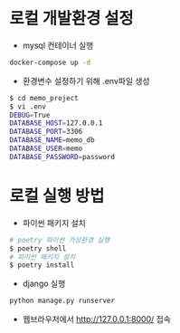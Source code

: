 # 로컬 개발환경 설정

* mysql 컨테이너 실행

```sh
docker-compose up -d
```

* 환경변수 설정하기 위해 .env파일 생성

```sh
$ cd memo_project
$ vi .env
DEBUG=True
DATABASE_HOST=127.0.0.1
DATABASE_PORT=3306
DATABASE_NAME=memo_db
DATABASE_USER=memo
DATABASE_PASSWORD=password
```

# 로컬 실행 방법
* 파이썬 패키지 설치

```sh
# poetry 파이썬 가상환경 실행
$ poetry shell
# 파이썬 패키지 설치
$ poetry install
```

* django 실행

```sh
python manage.py runserver
```

* 웹브라우저에서 http://127.0.0.1:8000/ 접속